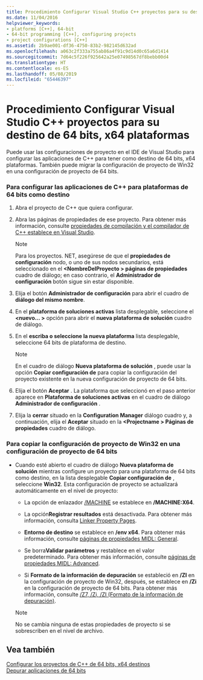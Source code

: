```yaml
---
title: Procedimiento Configurar Visual Studio C++ proyectos para su destino de 64 bits, x64 plataformas
ms.date: 11/04/2016
helpviewer_keywords:
- platforms [C++], 64-bit
- 64-bit programming [C++], configuring projects
- project configurations [C++]
ms.assetid: 2b9ae001-df36-4750-83b2-982145d632ad
ms.openlocfilehash: a063c2f333a755ab86a4f91c9d14d0c65a6d1414
ms.sourcegitcommit: 7d64c5f226f925642a25e07498567df8bebb00d4
ms.translationtype: HT
ms.contentlocale: es-ES
ms.lasthandoff: 05/08/2019
ms.locfileid: "65446397"
---
```

# <a name="how-to-configure-visual-studio-c-projects-to-target-64-bit-x64-platforms"></a>Procedimiento Configurar Visual Studio C++ proyectos para su destino de 64 bits, x64 plataformas

Puede usar las configuraciones de proyecto en el IDE de Visual Studio para configurar las aplicaciones de C++ para tener como destino de 64 bits, x64 plataformas. También puede migrar la configuración de proyecto de Win32 en una configuración de proyecto de 64 bits.

### <a name="to-set-up-c-applications-to-target-64-bit-platforms"></a>Para configurar las aplicaciones de C++ para plataformas de 64 bits como destino

1. Abra el proyecto de C++ que quiera configurar.

1. Abra las páginas de propiedades de ese proyecto. Para obtener más información, consulte [propiedades de compilación y el compilador de C++ establece en Visual Studio](working-with-project-properties.md).

   > [!NOTE]
   > Para los proyectos. NET, asegúrese de que el **propiedades de configuración** nodo, o uno de sus nodos secundarios, está seleccionado en el  **\<NombreDelProyecto > páginas de propiedades** cuadro de diálogo; en caso contrario, el  **Administrador de configuración** botón sigue sin estar disponible.

1. Elija el botón **Administrador de configuración** para abrir el cuadro de **diálogo del mismo nombre**.

1. En el **plataforma de soluciones activas** lista desplegable, seleccione el  **\<nuevo... >** opción para abrir el **nueva plataforma de solución** cuadro de diálogo.

1. En el **escriba o seleccione la nueva plataforma** lista desplegable, seleccione 64 bits de plataforma de destino.

   > [!NOTE]
   > En el cuadro de diálogo **Nueva plataforma de solución** , puede usar la opción **Copiar configuración de** para copiar la configuración del proyecto existente en la nueva configuración de proyecto de 64 bits.

1. Elija el botón **Aceptar** . La plataforma que seleccionó en el paso anterior aparece en **Plataforma de soluciones activas** en el cuadro de diálogo **Administrador de configuración** .

1. Elija la **cerrar** situado en la **Configuration Manager** diálogo cuadro y, a continuación, elija el **Aceptar** situado en la  **\<Projectname > Páginas de propiedades** cuadro de diálogo.

### <a name="to-copy-win32-project-settings-into-a-64-bit-project-configuration"></a>Para copiar la configuración de proyecto de Win32 en una configuración de proyecto de 64 bits

- Cuando esté abierto el cuadro de diálogo **Nueva plataforma de solución** mientras configure un proyecto para una plataforma de 64 bits como destino, en la lista desplegable **Copiar configuración de** , seleccione **Win32**. Esta configuración de proyecto se actualizará automáticamente en el nivel de proyecto:

  - La opción de enlazador [/MACHINE](reference/machine-specify-target-platform.md) se establece en **/MACHINE:X64**.

  - La opción**Registrar resultados** está desactivada. Para obtener más información, consulta [Linker Property Pages](reference/linker-property-pages.md).

  - **Entorno de destino** se establece en **/env x64**. Para obtener más información, consulte [páginas de propiedades MIDL: General](reference/midl-property-pages-general.md).

  - Se borra**Validar parámetros** y restablece en el valor predeterminado. Para obtener más información, consulte [páginas de propiedades MIDL: Advanced](reference/midl-property-pages-advanced.md).

  - Si **Formato de la información de depuración** se estableció en **/ZI** en la configuración de proyecto de Win32, después, se establece en **/Zi** en la configuración de proyecto de 64 bits. Para obtener más información, consulte [/Z7, /Zi, /ZI (Formato de la información de depuración)](reference/z7-zi-zi-debug-information-format.md).

  > [!NOTE]
  > No se cambia ninguna de estas propiedades de proyecto si se sobrescriben en el nivel de archivo.

## <a name="see-also"></a>Vea también

[Configurar los proyectos de C++ de 64 bits, x64 destinos](configuring-programs-for-64-bit-visual-cpp.md)<br/>
[Depurar aplicaciones de 64 bits](/visualstudio/debugger/debug-64-bit-applications)
